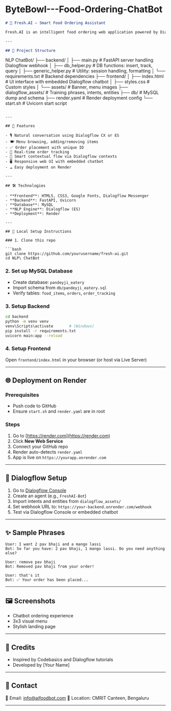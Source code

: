 ﻿# ByteBowl---Food-Ordering-ChatBot

```markdown
# 🤖 Fresh.AI — Smart Food Ordering Assistant

Fresh.AI is an intelligent food ordering web application powered by Dialogflow and FastAPI. Users can interact with a smart chatbot to place, modify, track, or cancel food orders, with full backend support and a real-time conversational UI.

---

## 📁 Project Structure

```

NLP ChatBot/
├── backend/
│   ├── main.py                  # FastAPI server handling Dialogflow webhook
│   ├── db\_helper.py             # DB functions: insert, track, query
│   ├── generic\_helper.py        # Utility: session handling, formatting
│   └── requirements.txt         # Backend dependencies
├── frontend/
│   ├── index.html               # UI interface with embedded Dialogflow chatbot
│   ├── styles.css               # Custom styles
│   └── assets/                  # Banner, menu images
├── dialogflow\_assets/          # Training phrases, intents, entities
├── db/                         # MySQL dump and schema
├── render.yaml                 # Render deployment config
└── start.sh                    # Uvicorn start script

````

---

## 🧠 Features

- 🎙️ Natural conversation using Dialogflow CX or ES
- 🍽️ Menu browsing, adding/removing items
- ✅ Order placement with unique ID
- 🚚 Real-time order tracking
- 💬 Smart contextual flow via Dialogflow contexts
- 🖥️ Responsive web UI with embedded chatbot
- ☁️ Easy deployment on Render

---

## 🛠️ Technologies

- **Frontend**: HTML5, CSS3, Google Fonts, Dialogflow Messenger
- **Backend**: FastAPI, Uvicorn
- **Database**: MySQL
- **NLP Engine**: Dialogflow (ES)
- **Deployment**: Render

---

## 🧪 Local Setup Instructions

### 1. Clone this repo

```bash
git clone https://github.com/yourusername/fresh-ai.git
cd NLP\ ChatBot
````

### 2. Set up MySQL Database

* Create database: `pandeyji_eatery`
* Import schema from `db/pandeyji_eatery.sql`
* Verify tables: `food_items`, `orders`, `order_tracking`

### 3. Setup Backend

```bash
cd backend
python -m venv venv
venv\Scripts\activate       # (Windows)
pip install -r requirements.txt
uvicorn main:app --reload
```

### 4. Setup Frontend

Open `frontend/index.html` in your browser (or host via Live Server)

---

## 🌐 Deployment on Render

### Prerequisites

* Push code to GitHub
* Ensure `start.sh` and `render.yaml` are in root

### Steps

1. Go to [https://render.com](https://render.com)
2. Click **New Web Service**
3. Connect your GitHub repo
4. Render auto-detects `render.yaml`
5. App is live on `https://yourapp.onrender.com`

---

## 🔁 Dialogflow Setup

1. Go to [Dialogflow Console](https://dialogflow.cloud.google.com)
2. Create an agent (e.g., `FreshAI-Bot`)
3. Import intents and entities from `dialogflow_assets/`
4. Set webhook URL to: `https://your-backend.onrender.com/webhook`
5. Test via Dialogflow Console or embedded chatbot

---

## ✨ Sample Phrases

```
User: I want 2 pav bhaji and a mango lassi
Bot: So far you have: 2 pav bhaji, 1 mango lassi. Do you need anything else?

User: remove pav bhaji
Bot: Removed pav bhaji from your order!

User: that's it
Bot: ✅ Your order has been placed...
```

---

## 🖼️ Screenshots

* Chatbot ordering experience
* 3x3 visual menu
* Stylish landing page

---

## 🙌 Credits

* Inspired by Codebasics and Dialogflow tutorials
* Developed by \[Your Name]

---

## 📧 Contact

📮 Email: [info@aifoodbot.com](mailto:info@aifoodbot.com)
📍 Location: CMRIT Canteen, Bengaluru

---

```
